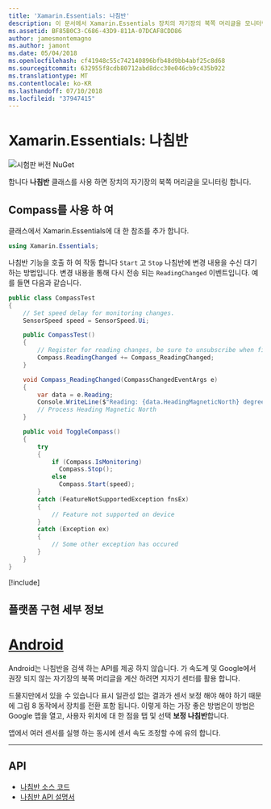```yaml
---
title: 'Xamarin.Essentials: 나침반'
description: 이 문서에서 Xamarin.Essentials 장치의 자기장의 북쪽 머리글을 모니터링할 수 있는 나침반 클래스를 설명 합니다.
ms.assetid: BF85B0C3-C686-43D9-811A-07DCAF8CDD86
author: jamesmontemagno
ms.author: jamont
ms.date: 05/04/2018
ms.openlocfilehash: cf41948c55c742140896bfb48d9bb4abf25c8d68
ms.sourcegitcommit: 632955f8cdb80712abd8dcc30e046cb9c435b922
ms.translationtype: MT
ms.contentlocale: ko-KR
ms.lasthandoff: 07/10/2018
ms.locfileid: "37947415"
---
```

# <a name="xamarinessentials-compass"></a>Xamarin.Essentials: 나침반

![시험판 버전 NuGet](~/media/shared/pre-release.png)

합니다 **나침반** 클래스를 사용 하면 장치의 자기장의 북쪽 머리글을 모니터링 합니다.

## <a name="using-compass"></a>Compass를 사용 하 여

클래스에서 Xamarin.Essentials에 대 한 참조를 추가 합니다.

```csharp
using Xamarin.Essentials;
```

나침반 기능을 호출 하 여 작동 합니다 `Start` 고 `Stop` 나침반에 변경 내용을 수신 대기 하는 방법입니다. 변경 내용을 통해 다시 전송 되는 `ReadingChanged` 이벤트입니다. 예를 들면 다음과 같습니다.

```csharp
public class CompassTest
{
    // Set speed delay for monitoring changes.
    SensorSpeed speed = SensorSpeed.Ui;

    public CompassTest()
    {
        // Register for reading changes, be sure to unsubscribe when finished
        Compass.ReadingChanged += Compass_ReadingChanged;
    }

    void Compass_ReadingChanged(CompassChangedEventArgs e)
    {
        var data = e.Reading;
        Console.WriteLine($"Reading: {data.HeadingMagneticNorth} degrees");
        // Process Heading Magnetic North
    }

    public void ToggleCompass()
    {
        try
        {
            if (Compass.IsMonitoring)
              Compass.Stop();
            else
              Compass.Start(speed);
        }
        catch (FeatureNotSupportedException fnsEx)
        {
            // Feature not supported on device
        }
        catch (Exception ex)
        {
            // Some other exception has occured
        }
    }
}
```

[!include[](~/essentials/includes/sensor-speed.md)]

## <a name="platform-implementation-specifics"></a>플랫폼 구현 세부 정보

# <a name="androidtabandroid"></a>[Android](#tab/android)

Android는 나침반을 검색 하는 API를 제공 하지 않습니다. 가 속도계 및 Google에서 권장 되지 않는 자기장의 북쪽 머리글을 계산 하려면 지자기 센터를 활용 합니다. 

드물지만에서 있을 수 있습니다 표시 일관성 없는 결과가 센서 보정 해야 해야 하기 때문에 그림 8 동작에서 장치를 전환 포함 됩니다. 이렇게 하는 가장 좋은 방법은이 방법은 Google 맵을 열고, 사용자 위치에 대 한 점을 탭 및 선택 **보정 나침반**합니다.

앱에서 여러 센서를 실행 하는 동시에 센서 속도 조정할 수에 유의 합니다.

--------------

## <a name="api"></a>API

- [나침반 소스 코드](https://github.com/xamarin/Essentials/tree/master/Xamarin.Essentials/Compass)
- [나침반 API 설명서](xref:Xamarin.Essentials.Compass)

